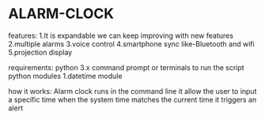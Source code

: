 # ALARM-CLOCK
features:
	1.It is expandable we can keep improving with new features
	2.multiple alarms
	3.voice control
	4.smartphone sync like-Bluetooth and wifi
	5.projection display

requirements:
python 3.x
command prompt or terminals to run the script
python modules
	1.datetime module
 
how it works:
Alarm clock runs in the command line it allow the user to input a specific time when the system time matches the current time it triggers an alert
	
	
